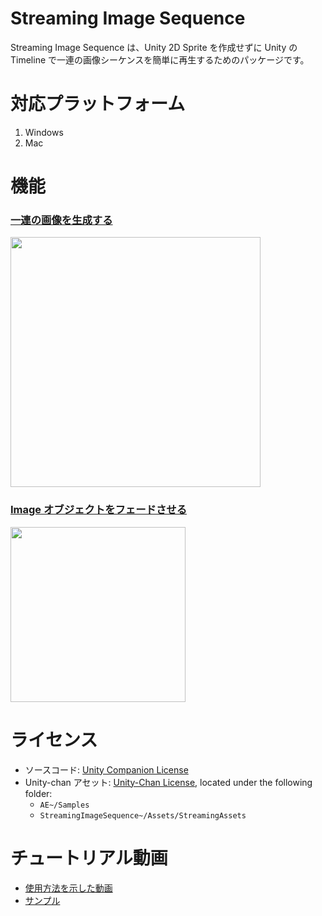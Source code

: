 # Streaming Image Sequence

Streaming Image Sequence は、Unity 2D Sprite を作成せずに Unity の Timeline で一連の画像シーケンスを簡単に再生するためのパッケージです。

# 対応プラットフォーム

1. Windows
2. Mac


# 機能

### [一連の画像を生成する](./Documentation~/jp/StreamingImageSequencePlayableAsset.md)
<img src="./Documentation~/images/StreamingImageSequenceDemo.gif" width=400>

### [Image オブジェクトをフェードさせる](./Documentation~/jp/FaderPlayableAsset.md)
<img src="./Documentation~/images/FaderDemo.gif" width=280>

# ライセンス
* ソースコード: [Unity Companion License](LICENSE.md)
* Unity-chan アセット: [Unity-Chan License](https://unity-chan.com/contents/guideline/), located under the following folder:
  - `AE~/Samples`
  - `StreamingImageSequence~/Assets/StreamingAssets`

# チュートリアル動画
- [使用方法を示した動画](https://youtu.be/mlRbwqJ74CM)
- [サンプル](https://youtu.be/4og6rgQdb3c)
